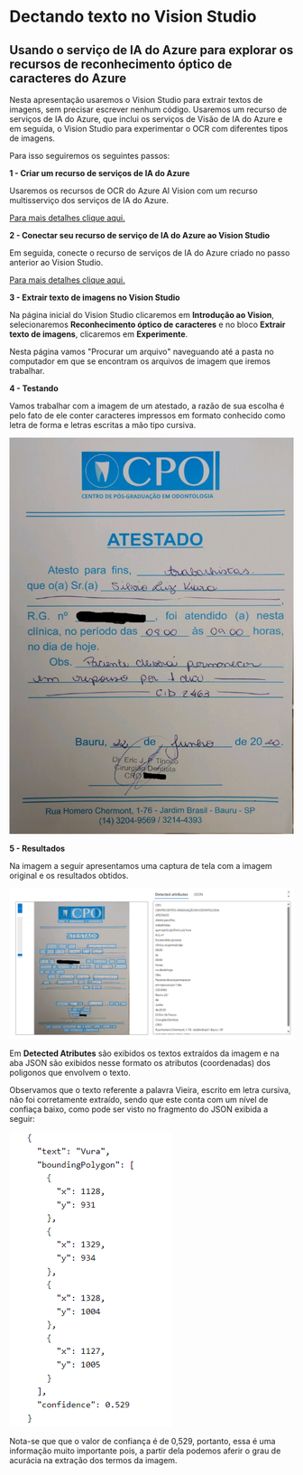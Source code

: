 # Dectando texto no Vision Studio
##  Usando o serviço de IA do Azure para explorar os recursos de reconhecimento óptico de caracteres do Azure

Nesta apresentação usaremos o Vision Studio para extrair textos de imagens, sem precisar escrever nenhum código.
Usaremos um recurso de serviços de IA do Azure, que inclui os serviços de Visão de IA do Azure e em seguida, o Vision Studio para experimentar o OCR com diferentes tipos de imagens.

Para isso seguiremos os seguintes passos:

__1 - Criar um recurso de serviços de IA do Azure__

Usaremos os recursos de OCR do Azure AI Vision com um recurso multisserviço dos serviços de IA do Azure.

[Para mais detalhes clique aqui.](https://microsoftlearning.github.io/mslearn-ai-fundamentals/Instructions/Labs/05-ocr.html#create-an-azure-ai-services-resource)

**2 - Conectar seu recurso de serviço de IA do Azure ao Vision Studio**

Em seguida, conecte o recurso de serviços de IA do Azure criado no passo anterior ao Vision Studio.

[Para mais detalhes clique aqui.](https://microsoftlearning.github.io/mslearn-ai-fundamentals/Instructions/Labs/05-ocr.html#connect-your-azure-ai-service-resource-to-vision-studio)

**3 - Extrair texto de imagens no Vision Studio**

Na página inicial do Vision Studio clicaremos em **Introdução ao Vision**, selecionaremos **Reconhecimento óptico de caracteres** e no bloco **Extrair texto de imagens**, clicaremos em **Experimente**.

Nesta página vamos "Procurar um arquivo"  naveguando até a pasta no computador em que se encontram os arquivos de imagem que iremos trabalhar.

**4 - Testando**

Vamos trabalhar com a imagem de um atestado, a razão de sua escolha é pelo fato de ele conter caracteres impressos em formato conhecido como letra de forma e letras escritas a mão tipo cursiva.


![imagem original](/inputs/Atestado.jpg)

**5 - Resultados**

Na imagem a seguir apresentamos uma captura de tela com a imagem original e os resultados obtidos.

![imagem original](/inputs/tela_inputs.png)

Em **Detected Atributes** são exibidos os textos extraídos da imagem e na aba JSON são exibidos nesse formato os atributos (coordenadas) dos poligonos que envolvem o texto.

Observamos que o texto referente a palavra Vieira, escrito em letra cursiva, não foi corretamente extraído, sendo que este conta com um nível de confiaça baixo, como pode ser visto no fragmento do JSON exibida a seguir:


![imagem original](/inputs/text_json.png)
          
Nota-se que que o valor de confiança é de 0,529, portanto, essa é uma informação muito importante pois, a partir dela podemos aferir o grau de acurácia na extração dos termos da imagem.